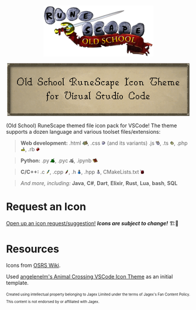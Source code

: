 <p align="center">
  <img src="assets/osrs-logo.png" alt="Old School RuneScape Logo" width="300">
</p>
<p align="center">
  <img src="assets/title.png" alt="Old School RuneScape Icon Theme for Visual Studio Code" width="500">
</p>

(Old School) RuneScape themed file icon pack for VSCode!  The theme supports a dozen language and various toolset files/extensions:

> **Web development:** .html <img src="icons/Magic_logs.webp" style="height: 0.8em">, .css <img src="icons/Wizards_mind_bomb.webp" style="height: 0.8em"> (and its variants) .js <img src="icons/Berserker_ring.webp" style="height: 0.8em">, .ts <img src="icons/Warrior_ring.webp" style="height: 0.8em">, .php <img src="icons/High_Level_Alchemy.webp" style="height: 0.8em">, .rb <img src="icons/Ruby.webp" style="height: 0.8em">

> **Python:** .py <img src="icons/Entangle.webp" style="height: 0.8em">, .pyc <img src="icons/Snare.webp" style="height: 0.8em">, .ipynb <img src="icons/Mages_book.webp" style="height: 0.8em">

> **C/C++:** .c <img src="icons/Rune_dagger_p.webp" style="height: 0.8em">, .cpp <img src="icons/Dragon_dagger_pp.webp" style="height: 0.8em">, .h <img src="icons/Weapon_poison.webp" style="height: 0.8em">, .hpp <img src="icons/Weapon_poison_pp.webp" style="height: 0.8em">, CMakeLists.txt <img src="icons/Dragon_med_helm.webp" style="height: 0.8em">

> *And more, including:* **Java**, **C#**, **Dart**, **Elixir**, **Rust**, **Lua**, **bash**, **SQL**

# Request an Icon

[Open up an icon request/suggestion!](https://github.com/392781/vscode-runescape-icon-theme/issues/new/choose) ***Icons are subject to change!*** 🏗🚧

# Resources

Icons from [OSRS Wiki](https://oldschool.runescape.wiki/).

Used [angelenelm's Animal Crossing VSCode Icon Theme](https://github.com/angelenelm/Animal-Crossing-VSCode-Icon-Theme) as an initial template.

<sub><sup>Created using intellectual property belonging to Jagex Limited under the terms of Jagex's Fan Content Policy. This content is not endorsed by or affiliated with Jagex.</sup></sub>
